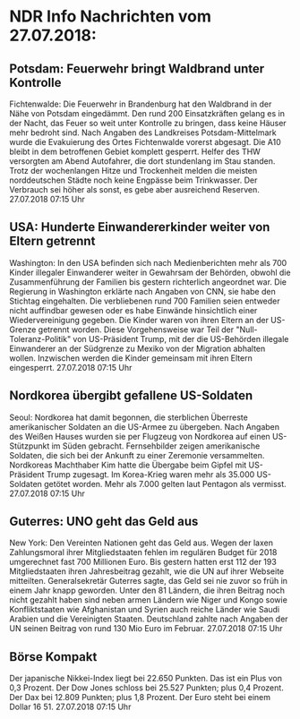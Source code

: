 # NDR Info Nachrichten vom 27.07.2018:


## Potsdam: Feuerwehr bringt Waldbrand unter Kontrolle
Fichtenwalde: Die Feuerwehr in Brandenburg hat den Waldbrand in der Nähe von Potsdam eingedämmt. Den rund 200 Einsatzkräften gelang es in der Nacht, das Feuer so weit unter Kontrolle zu bringen, dass keine Häuser mehr bedroht sind. Nach Angaben des Landkreises Potsdam-Mittelmark wurde die Evakuierung des Ortes Fichtenwalde vorerst abgesagt. Die A10 bleibt in dem betroffenen Gebiet komplett gesperrt. Helfer des THW versorgten am Abend Autofahrer, die dort stundenlang im Stau standen. Trotz der wochenlangen Hitze und Trockenheit melden die meisten norddeutschen Städte noch keine Engpässe beim Trinkwasser. Der Verbrauch sei höher als sonst, es gebe aber ausreichend Reserven. 27.07.2018 07:15 Uhr 

## USA: Hunderte Einwandererkinder weiter von Eltern getrennt
Washington: In den USA befinden sich nach Medienberichten mehr als 700 Kinder illegaler Einwanderer weiter in Gewahrsam der Behörden, obwohl die Zusammenführung der Familien bis gestern richterlich angeordnet war. Die Regierung in Washington erklärte nach Angaben von CNN, sie habe den Stichtag eingehalten. Die verbliebenen rund 700 Familien seien entweder nicht auffindbar gewesen oder es habe Einwände hinsichtlich einer Wiedervereinigung gegeben. Die Kinder waren von ihren Eltern an der US-Grenze getrennt worden. Diese Vorgehensweise war Teil der "Null-Toleranz-Politik" von US-Präsident Trump, mit der die US-Behörden illegale Einwanderer an der Südgrenze zu Mexiko von der Migration abhalten wollen. Inzwischen werden die Kinder gemeinsam mit ihren Eltern eingesperrt. 27.07.2018 07:15 Uhr 

## Nordkorea übergibt gefallene US-Soldaten
Seoul: Nordkorea hat damit begonnen, die sterblichen Überreste amerikanischer Soldaten an die US-Armee zu übergeben. Nach Angaben des Weißen Hauses wurden sie per Flugzeug von Nordkorea auf einen US-Stützpunkt im Süden gebracht. Fernsehbilder zeigen amerikanische Soldaten, die sich bei der Ankunft zu einer Zeremonie versammelten. Nordkoreas Machthaber Kim hatte die Übergabe beim Gipfel mit US-Präsident Trump zugesagt. Im Korea-Krieg waren mehr als 35.000 US-Soldaten getötet worden. Mehr als 7.000 gelten laut Pentagon als vermisst. 27.07.2018 07:15 Uhr 

## Guterres: UNO geht das Geld aus
New York: Den Vereinten Nationen geht das Geld aus. Wegen der laxen Zahlungsmoral ihrer Mitgliedstaaten fehlen im regulären Budget für 2018 umgerechnet fast 700 Millionen Euro. Bis gestern hatten erst 112 der 193 Mitgliedstaaten ihren Jahresbeitrag gezahlt, wie die UN auf ihrer Webseite mitteilten. Generalsekretär Guterres sagte, das Geld sei nie zuvor so früh in einem Jahr knapp geworden. Unter den 81 Ländern, die ihren Beitrag noch nicht gezahlt haben sind neben armen Ländern wie Niger und Kongo sowie Konfliktstaaten wie Afghanistan und Syrien auch reiche Länder wie Saudi Arabien und die Vereinigten Staaten. Deutschland zahlte nach Angaben der UN seinen Beitrag von rund 130 Mio Euro im Februar. 27.07.2018 07:15 Uhr 

## Börse Kompakt
Der japanische Nikkei-Index liegt bei 22.650 Punkten. Das ist ein Plus von 0,3 Prozent. Der Dow Jones schloss bei 25.527 Punkten; plus 0,4 Prozent. Der Dax bei 12.809 Punkten; plus 1,8 Prozent. Der Euro steht bei einem Dollar 16 51. 27.07.2018 07:15 Uhr 

